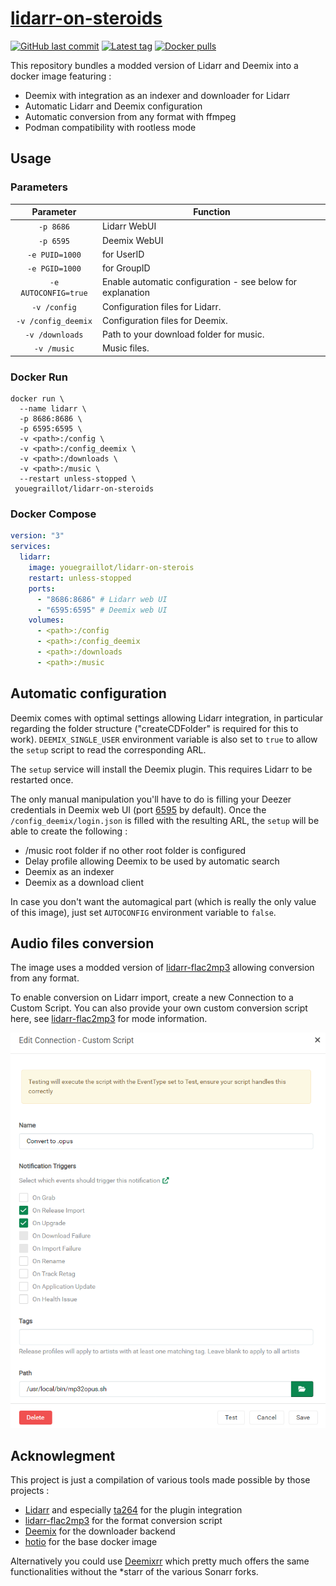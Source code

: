 # [lidarr-on-steroids](https://github.com/youegraillot/lidarr-on-sterois/)

[![GitHub last commit](https://img.shields.io/github/last-commit/youegraillot/lidarr-on-steroids?style=for-the-badge&logo=github)](https://github.com/youegraillot/lidarr-on-steroids)
[![Latest tag](https://img.shields.io/docker/v/youegraillot/lidarr-on-steroids?style=for-the-badge&logo=docker)](https://hub.docker.com/r/youegraillot/lidarr-on-steroids)
[![Docker pulls](https://img.shields.io/docker/pulls/youegraillot/lidarr-on-steroids?style=for-the-badge&logo=docker)](https://hub.docker.com/r/youegraillot/lidarr-on-steroids)

This repository bundles a modded version of Lidarr and Deemix into a docker image featuring :
  - Deemix with integration as an indexer and downloader for Lidarr
  - Automatic Lidarr and Deemix configuration
  - Automatic conversion from any format with ffmpeg
  - Podman compatibility with rootless mode

## Usage

### Parameters

| Parameter | Function |
| :----: | --- |
| `-p 8686` | Lidarr WebUI |
| `-p 6595` | Deemix WebUI |
| `-e PUID=1000` | for UserID |
| `-e PGID=1000` | for GroupID |
| `-e AUTOCONFIG=true` | Enable automatic configuration - see below for explanation |
| `-v /config` | Configuration files for Lidarr. |
| `-v /config_deemix` | Configuration files for Deemix. |
| `-v /downloads` | Path to your download folder for music. |
| `-v /music` | Music files. |

### Docker Run

```shell
docker run \
  --name lidarr \
  -p 8686:8686 \
  -p 6595:6595 \
  -v <path>:/config \
  -v <path>:/config_deemix \
  -v <path>:/downloads \
  -v <path>:/music \
  --restart unless-stopped \
 youegraillot/lidarr-on-steroids
```

### Docker Compose

```yml
version: "3"
services:
  lidarr:
    image: youegraillot/lidarr-on-sterois
    restart: unless-stopped
    ports:
      - "8686:8686" # Lidarr web UI
      - "6595:6595" # Deemix web UI
    volumes:
      - <path>:/config
      - <path>:/config_deemix
      - <path>:/downloads
      - <path>:/music
```

## Automatic configuration

Deemix comes with optimal settings allowing Lidarr integration, in particular regarding the folder structure ("createCDFolder" is required for this to work). `DEEMIX_SINGLE_USER` environment variable is also set to `true` to allow the `setup` script to read the corresponding ARL.

The `setup` service will install the Deemix plugin. This requires Lidarr to be restarted once.

The only manual manipulation you'll have to do is filling your Deezer credentials in Deemix web UI (port [6595](http://localhost:6595) by default). Once the `/config_deemix/login.json` is filled with the resulting ARL, the `setup` will be able to create the following :
  - /music root folder if no other root folder is configured
  - Delay profile allowing Deemix to be used by automatic search
  - Deemix as an indexer
  - Deemix as a download client

In case you don't want the automagical part (which is really the only value of this image), just set `AUTOCONFIG` environment variable to `false`.

## Audio files conversion

The image uses a modded version of [lidarr-flac2mp3](https://github.com/TheCaptain989/lidarr-flac2mp3) allowing conversion from any format.

To enable conversion on Lidarr import, create a new Connection to a Custom Script. You can also provide your own custom conversion script here, see [lidarr-flac2mp3](https://github.com/TheCaptain989/lidarr-flac2mp3) for mode information.

!["Lidarr custom script settings"](.assets/lidarr-custom-script.png "Lidarr custom script settings")

## Acknowlegment

This project is just a compilation of various tools made possible by those projects :

- [Lidarr](https://github.com/Lidarr/Lidarr) and especially [ta264](https://github.com/ta264) for the plugin integration
- [lidarr-flac2mp3](https://github.com/TheCaptain989/lidarr-flac2mp3) for the format conversion script
- [Deemix](https://deemix.app/) for the downloader backend
- [hotio](https://hotio.dev/) for the base docker image

Alternatively you could use [Deemixrr](https://github.com/TheUltimateC0der/deemixrr) which pretty much offers the same functionalities without the *starr of the various Sonarr forks.
